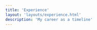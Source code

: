 ```yaml
---
title: 'Experience'
layout: 'layouts/experience.html'
description: 'My career as a timeline'
---
```

